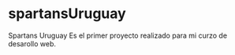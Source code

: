 # spartansUruguay
Spartans Uruguay 
Es el primer proyecto realizado para mi curzo de desarollo web.
